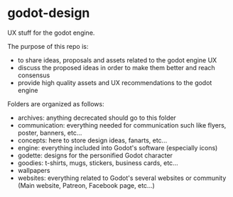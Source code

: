 # godot-design
UX stuff for the godot engine.

The purpose of this repo is:
- to share ideas, proposals and assets related to the godot engine UX
- discuss the proposed ideas in order to make them better and reach consensus
- provide high quality assets and UX recommendations to the godot engine

Folders are organized as follows:
- archives: anything decrecated should go to this folder
- communication: everything needed for communication such like flyers, poster, banners, etc...
- concepts: here to store design ideas, fanarts, etc...
- engine: everything included into Godot's software (especially icons)
- godette: designs for the personified Godot character
- goodies: t-shirts, mugs, stickers, business cards, etc...
- wallpapers
- websites: everything related to Godot's several websites or community (Main website, Patreon, Facebook page, etc...)
